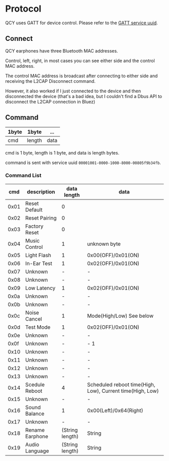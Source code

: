 # Protocol
QCY uses GATT for device control.
Please refer to the [GATT service uuid](service.md).

## Connect
QCY earphones have three Bluetooth MAC addresses.

Control, left, right, in most cases you can see either side and the control MAC address.

The control MAC address is broadcast after connecting to either side and receiving the L2CAP Disconnect command. 

However, it also worked if I just connected to the device and then disconnected the device (that's a bad idea, but I couldn't find a Dbus API to disconnect the L2CAP connection in Bluez)

## Command

| 1byte | 1byte  | ...  |
|-------|--------|------|
| cmd   | length | data |

cmd is 1 byte, length is 1 byte, and data is length bytes.

command is sent with service uuid `00001001-0000-1000-8000-00805f9b34fb`.

### Command List
| cmd  | description     | data length     | data                                                      |
|------|-----------------|-----------------|-----------------------------------------------------------|
| 0x01 | Reset Default   | 0               |                                                           |
| 0x02 | Reset Pairing   | 0               |                                                           |
| 0x03 | Factory Reset   | 0               |                                                           |
| 0x04 | Music Control   | 1               | unknown byte                                              |
| 0x05 | Light Flash     | 1               | 0x00(OFF)/0x01(ON)                                        |
| 0x06 | In-Ear Test     | 1               | 0x02(OFF)/0x01(ON)                                        |
| 0x07 | Unknown         | -               | -                                                         |
| 0x08 | Unknown         | -               | -                                                         |
| 0x09 | Low Latency     | 1               | 0x02(OFF)/0x01(ON)                                        |
| 0x0a | Unknown         | -               | -                                                         |
| 0x0b | Unknown         | -               | -                                                         |
| 0x0c | Noise Cancel    | 1               | Mode(High/Low) See below                                  |
| 0x0d | Test Mode       | 1               | 0x02(OFF)/0x01(ON)                                        |
| 0x0e | Unknown         | -               | -                                                         |
| 0x0f | Unknown         | -               | -  1                                                      |
| 0x10 | Unknown         | -               | -                                                         |
| 0x11 | Unknown         | -               | -                                                         |
| 0x12 | Unknown         | -               | -                                                         |
| 0x13 | Unknown         | -               | -                                                         |
| 0x14 | Scedule Reboot  | 4               | Scheduled reboot time(High, Low), Current time(High, Low) |
| 0x15 | Unknown         | -               | -                                                         |
| 0x16 | Sound Balance   | 1               | 0x00(Left)/0x64(Right)                                    |
| 0x17 | Unknown         | -               | -                                                         |
| 0x18 | Rename Earphone | (String length) | String                                                    |
| 0x19 | Audio Language  | (String length) | String                                                    |

